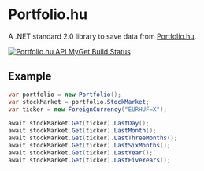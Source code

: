 # Portfolio.hu

A .NET standard 2.0 library to save data from [Portfolio.hu](https://portfolio.hu/).

[![Portfolio.hu API MyGet Build Status](https://www.myget.org/BuildSource/Badge/polakosz?identifier=853f2014-fff0-48c3-b6c5-8cee92e4b824)](https://www.myget.org/feed/polakosz/package/nuget/Portfolio.hu.API)

## Example

``` c#
var portfolio = new Portfolio();
var stockMarket = portfolio.StockMarket;
var ticker = new ForeignCurrency("EURHUF=X");

await stockMarket.Get(ticker).LastDay();
await stockMarket.Get(ticker).LastMonth();
await stockMarket.Get(ticker).LastThreeMonths();
await stockMarket.Get(ticker).LastSixMonths();
await stockMarket.Get(ticker).LastYear();
await stockMarket.Get(ticker).LastFiveYears();
```
